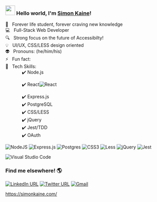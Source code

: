### <img src="https://raw.githubusercontent.com/MartinHeinz/MartinHeinz/master/wave.gif" width="30px"> Hello world, I'm [Simon Kaine](https://simonkaine.com)! 


 🌱 &nbsp; Forever life student, forever craving new knowledge<br />
 :computer: &nbsp; Full-Stack Web Developer<br />
 :mag: &nbsp; Strong focus on the future of Accessibilty!<br />
 :bulb: &nbsp; UI/UX, CSS/LESS design oriented <br />
 :alien: &nbsp; Pronouns: (he/him/his)<br />
 ⚡ &nbsp; Fun fact: <br />
 :floppy_disk: &nbsp; Tech Skills: <br />
 &nbsp;&nbsp;&nbsp;&nbsp;&nbsp;&nbsp;&nbsp;&nbsp;&nbsp;&nbsp;&nbsp;&nbsp;&nbsp;:heavy_check_mark:&nbsp;Node.js<br />
 
 &nbsp;&nbsp;&nbsp;&nbsp;&nbsp;&nbsp;&nbsp;&nbsp;&nbsp;&nbsp;&nbsp;&nbsp;&nbsp;:heavy_check_mark:&nbsp;React![React](https://img.shields.io/badge/react-%2320232a.svg?style=for-the-badge&logo=react&logoColor=%2361DAFB)<br />
 
 &nbsp;&nbsp;&nbsp;&nbsp;&nbsp;&nbsp;&nbsp;&nbsp;&nbsp;&nbsp;&nbsp;&nbsp;&nbsp;:heavy_check_mark:&nbsp;Express.js<br />
 &nbsp;&nbsp;&nbsp;&nbsp;&nbsp;&nbsp;&nbsp;&nbsp;&nbsp;&nbsp;&nbsp;&nbsp;&nbsp;:heavy_check_mark:&nbsp;PostgreSQL<br />
 &nbsp;&nbsp;&nbsp;&nbsp;&nbsp;&nbsp;&nbsp;&nbsp;&nbsp;&nbsp;&nbsp;&nbsp;&nbsp;:heavy_check_mark:&nbsp;CSS/LESS<br />
 &nbsp;&nbsp;&nbsp;&nbsp;&nbsp;&nbsp;&nbsp;&nbsp;&nbsp;&nbsp;&nbsp;&nbsp;&nbsp;:heavy_check_mark:&nbsp;jQuery<br />
 &nbsp;&nbsp;&nbsp;&nbsp;&nbsp;&nbsp;&nbsp;&nbsp;&nbsp;&nbsp;&nbsp;&nbsp;&nbsp;:heavy_check_mark:&nbsp;Jest/TDD<br />
 &nbsp;&nbsp;&nbsp;&nbsp;&nbsp;&nbsp;&nbsp;&nbsp;&nbsp;&nbsp;&nbsp;&nbsp;&nbsp;:heavy_check_mark:&nbsp;OAuth
 

![NodeJS](https://img.shields.io/badge/node.js-6DA55F?style=for-the-badge&logo=node.js&logoColor=white)
![Express.js](https://img.shields.io/badge/express.js-%23404d59.svg?style=for-the-badge&logo=express&logoColor=%2361DAFB)
![Postgres](https://img.shields.io/badge/postgres-%23316192.svg?style=for-the-badge&logo=postgresql&logoColor=white)
![CSS3](https://img.shields.io/badge/css3-%231572B6.svg?style=for-the-badge&logo=css3&logoColor=white)
![Less](https://img.shields.io/badge/less-2B4C80?style=for-the-badge&logo=less&logoColor=white)
![jQuery](https://img.shields.io/badge/jquery-%230769AD.svg?style=for-the-badge&logo=jquery&logoColor=white)
![Jest](https://img.shields.io/badge/-jest-%23C21325?style=for-the-badge&logo=jest&logoColor=white)

![Visual Studio Code](https://img.shields.io/badge/Visual%20Studio%20Code-0078d7.svg?style=for-the-badge&logo=visual-studio-code&logoColor=white)


### Find me elsewhere! :earth_americas:

[![LinkedIn URL](https://img.shields.io/badge/linkedin-%230077B5.svg?style=for-the-badge&logo=linkedin&logoColor=white)](https://www.linkedin.com/in/simonbishopkaine/)
[![Twitter URL](https://img.shields.io/badge/simonbkaine-%231DA1F2.svg?style=for-the-badge&logo=Twitter&logoColor=white)](https://twitter.com/simonbkaine)
[![Gmail](https://img.shields.io/badge/Gmail-D14836?style=for-the-badge&logo=gmail&logoColor=white)](mailto:simonkaine@gmail.com)

https://simonkaine.com/
